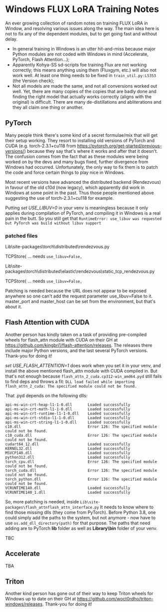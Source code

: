 # Windows FLUX LoRA Training Notes
An ever growing collection of random notes on training FLUX LoRA in Window, and resolving various issues along the way. The main idea here is not to fix any of the dependent modules, but to get going fast and without delay.

- In general training in Windows is an utter hit-and-miss because major Python modules are not coded with Windows in mind (Accelerate, PyTorch, Flash Attention...);
- Apparently Kohya-SS sd-scripts foe training Flux are not working correctly; this means anything using them (Fluxgym, etc.) will also not work well. At least one thing needs to be fixed in ```train_util.py:L5353``` (the Version check);
- Not all models are made the same, and not all conversions worked out well. Yet, there are many copies of the copies that are badly done and finding the right model that actually works correctly (aligns with the original) is difficult. There are many de-distillations and abliterations and they all claim one thing or another.

## PyTorch

Many people think there's some kind of a secret formulae/mix that will get their setup working. They resort to installing old versions of PyTorch and CUDA (e.g. torch-2.3.1+cu118 from https://pytorch.org/get-started/previous-versions/) because they say that's where it works and after that it doesn't. The confusion comes from the fact that as these modules were being worked on by the devs and many bugs fixed, further divergence from Windows had occurred. Unfortunately, the only way to fix them is to patch the code and force certain things to play nice in Windows.

Most recent versions have advanced the distributed backend (Rendezvous) in favour of the old c10d (now legacy), which apparently did work in Windows at some point in the past. Thus those people mentioned above suggesting the use of torch-2.3.1+cu118 for example.

Putting *set USE_LIBUV=0* in your venv is meaningless because it only applies during compilation of PyTorch, and compiling it in Windows is a real pain in the butt. So you still get that ```RuntimeError: use_libuv was requested but PyTorch was build without libuv support```

### patched files

Lib\site-packages\torch\distributed\rendezvous.py

TCPStore( ... needs ```use_libuv=False,```

Lib\site-packages\torch\distributed\elastic\rendezvous\static_tcp_rendezvous.py

TCPStore( ... needs ```use_libuv=False,```

Patching is needed because the URL does not appear to be exposed anywhere so one can't add the request parameter use_libuv=False to it. master_port and master_host can be set from the environment, but that's about it.


## Flash Attention with CUDA

Another person has kindly taken on a task of providing pre-compiled wheels for flash_attn module with CUDA on their GH at https://github.com/kingbri1/flash-attention/releases. The releases there include major Python versions, and the last several PyTorch versions. Thank-you for doing it!

*set USE_FLASH_ATTENTION=1* does work when you set it in your venv, and install the above mentioned flash_attn module with CUDA compiled in. But that's not enough because ```flash_attn_2_cuda.cp312-win_amd64.pyd``` still fails to find deps and throws a fit: ```DLL load failed while importing flash_attn_2_cuda: The specified module could not be found.```

That .pyd depends on the following dlls:
```
api-ms-win-crt-heap-l1-1-0.dll       Loaded successfully
api-ms-win-crt-math-l1-1-0.dll       Loaded successfully
api-ms-win-crt-runtime-l1-1-0.dll    Loaded successfully
api-ms-win-crt-stdio-l1-1-0.dll      Loaded successfully
api-ms-win-crt-string-l1-1-0.dll     Loaded successfully
c10.dll                              Error 126: The specified module could not be found.
c10_cuda.dll                         Error 126: The specified module could not be found.
cudart64_12.dll                      Loaded successfully
KERNEL32.dll                         Loaded successfully
MSVCP140.dll                         Loaded successfully
python312.dll                        Loaded successfully
torch_cpu.dll                        Error 126: The specified module could not be found.
torch_cuda.dll                       Error 126: The specified module could not be found.
torch_python.dll                     Error 126: The specified module could not be found.
VCRUNTIME140.dll                     Loaded successfully
VCRUNTIME140_1.dll                   Loaded successfully
```
So, more patching is needed, inside ```Lib\site-packages\flash_attnflash_attn_interface.py``` It needs to know where to find those missing dlls (they come from PyTorch). Before Python 3.8, one could simply add the paths to the system, but not anymore - now have to use ```os.add_dll_directory(path)``` for that purpose. The paths that need adding are to PyTorch **lib** folder as well as **Library\bin** folder of your venv.

TBC

## Accelerate

TBA

## Triton

Another kind person has gone out of their way to keep Triton wheels for Windows up to date on their GH at https://github.com/woct0rdho/triton-windows/releases. Thank-you for doing it!
